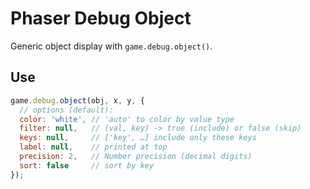 Phaser Debug Object
===================

Generic object display with `game.debug.object()`.

Use
---

```javascript
game.debug.object(obj, x, y, {
  // options (default):
  color: 'white', // 'auto' to color by value type
  filter: null,   // (val, key) -> true (include) or false (skip)
  keys: null,     // ['key', …] include only these keys
  label: null,    // printed at top
  precision: 2,   // Number precision (decimal digits)
  sort: false     // sort by key
});
```
